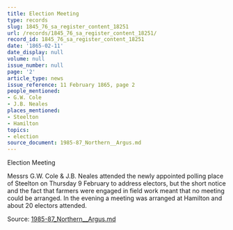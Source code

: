 ```yaml
---
title: Election Meeting
type: records
slug: 1845_76_sa_register_content_18251
url: /records/1845_76_sa_register_content_18251/
record_id: 1845_76_sa_register_content_18251
date: '1865-02-11'
date_display: null
volume: null
issue_number: null
page: '2'
article_type: news
issue_reference: 11 February 1865, page 2
people_mentioned:
- G.W. Cole
- J.B. Neales
places_mentioned:
- Steelton
- Hamilton
topics:
- election
source_document: 1985-87_Northern__Argus.md
---
```


Election Meeting

Messrs G.W. Cole & J.B. Neales attended the newly appointed polling place of Steelton on Thursday 9 February to address electors, but the short notice and the fact that farmers were engaged in field work meant that no meeting could be arranged.  In the evening a meeting was arranged at Hamilton and about 20 electors attended.

Source: [1985-87_Northern__Argus.md](/downloads/markdown/1985-87_Northern__Argus.md)
